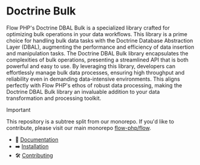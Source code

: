 # Doctrine Bulk

Flow PHP's Doctrine DBAL Bulk is a specialized library crafted for optimizing bulk operations in your data workflows.
This library is a prime choice for handling bulk data tasks with the Doctrine Database Abstraction Layer (DBAL),
augmenting the performance and efficiency of data insertion and manipulation tasks. The Doctrine DBAL Bulk library
encapsulates the complexities of bulk operations, presenting a streamlined API that is both powerful and easy to use. By
leveraging this library, developers can effortlessly manage bulk data processes, ensuring high throughput and
reliability even in demanding data-intensive environments. This aligns perfectly with Flow PHP's ethos of robust data
processing, making the Doctrine DBAL Bulk library an invaluable addition to your data transformation and processing
toolkit.

> [!IMPORTANT]  
> This repository is a subtree split from our monorepo. If you'd like to contribute, please visit our main monorepo [flow-php/flow](https://github.com/flow-php/flow).

- 📜 [Documentation](https://github.com/flow-php/flow/blob/1.x/docs/components/libs/doctrine-dbal-bulk.md)
- ➡️ [Installation](https://github.com/flow-php/flow/blob/1.x/docs/installation.md)
- 🛠️ [Contributing](https://github.com/flow-php/flow/blob/1.x/CONTRIBUTING.md)